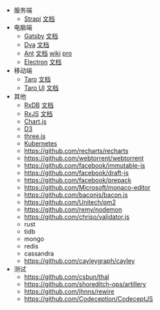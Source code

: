 - 服务端
  - [Strapi](https://github.com/strapi/strapi) [文档](https://strapi.io/documentation)
- 电脑端
  - [Gatsby](https://github.com/gatsbyjs/gatsby) [文档](https://www.gatsbyjs.org/docs/)
  - [Dva](https://github.com/dvajs/dva) [文档](https://dvajs.com/guide)
  - [Ant](https://github.com/ant-design/ant-design)
    [文档](https://ant.design/docs/react/introduce-cn)
    [wiki](https://www.yuque.com/ant-design/course/intro)
    [pro](https://pro.ant.design/docs/getting-started-cn)
  - [Electron](https://github.com/electron/electron) [文档](https://electronjs.org/docs)
- 移动端
  - [Taro](https://github.com/NervJS/taro) [文档](https://nervjs.github.io/taro/docs/README.html)
  - [Taro UI](https://github.com/NervJS/taro-ui) [文档](https://taro-ui.aotu.io/#/docs/introduction)
- 其他
  - [RxDB](https://github.com/pubkey/rxdb) [文档](https://rxdb.info)
  - [RxJS](https://github.com/ReactiveX/rxjs) [文档](https://rxjs-dev.firebaseapp.com/guide/overview)
  - [Chart.js](https://github.com/chartjs/Chart.js)
  - [D3](https://github.com/d3/d3)
  - [three.js](https://github.com/mrdoob/three.js)
  - [Kubernetes](https://github.com/kubernetes/kubernetes)
  - https://github.com/recharts/recharts
  - https://github.com/webtorrent/webtorrent
  - https://github.com/facebook/immutable-js
  - https://github.com/facebook/draft-js
  - https://github.com/facebook/prepack
  - https://github.com/Microsoft/monaco-editor
  - https://github.com/baconjs/bacon.js
  - https://github.com/Unitech/pm2
  - https://github.com/remy/nodemon
  - https://github.com/chriso/validator.js
  - rust
  - tidb
  - mongo
  - redis
  - cassandra
  - https://github.com/cayleygraph/cayley
- 测试
  - https://github.com/csbun/thal
  - https://github.com/shoreditch-ops/artillery
  - https://github.com/jhnns/rewire
  - https://github.com/Codeception/CodeceptJS
